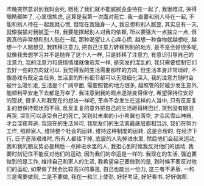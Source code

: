 昨晚突然意识到我妈会死, 她死了我们就不能腻腻歪歪待在一起了, 我很难过, 哭得眼睛都肿了, 心里很焦虑, 这算是我第一次面对死亡.
我一直要和别人待在一起, 不能和别人待在一起我就心慌, 但现在我独身一人, 我总想和别人腻歪, 其实总有一天, 就像猫猫对我腻歪一样, 我要能撑起别人对我的依赖, 所以要强大一点独立一点, 但我真的非常想和别人贴在一起, 那种渴望让人心痒心慌.
越想一种食物就越想吃, 越想一个人越想见, 我转移注意力, 把自己注意力转移到别的地方, 是不是会好很多呢, 就像我去想学习并不是抛弃了这个人一样, 只是转移了注意力, 有意识引导自己的注意力, 我的注意力和感情情绪就像岩浆一样, 是突发的混乱的, 我只需要控制它们去好一些的方向就可以. 
我觉得我的生活需要那样的方向, 但生活本身非常琐碎, 不像游戏有既定主任务, 生活里的所有细节都可以无限细化深入, 我的注意力随时会被什么吸引走, 生活是个广阔平面, 需要照管的地方很多, 越照管的好越少发生意外, 能顺利平安走下去都是万幸了.
我注意到我的观点逐渐变得保守, 希望保持住安好的现状, 很多人和我现在的想法一样吧, 革命不会发生在这样的人当中, 只有反反复复的想保持现状而不得, 反反复复的意外把自己的生活砸得稀巴烂, 哭到没有眼泪再哭, 哭到可以承受自己的死亡, 哭到对未来的小小希冀也落空, 才会风雪山神庙, 才会深夜奔逃.
我现在的生活尚可, 我朋友们的生活离最底层都相当远, 我们在努力工作, 照顾家人, 维持整个社会的运转, 维持这种制度的运转, 这是合理的. 在经济下行, 日子逐渐艰难时, 所有人都往下掉, 底层的人先掉进水里, 然后他们会起来运动, 我和我的朋友势必是稍后一点掉进水里的人, 我担心到时候我反对他们的运动, 我要时刻记住不能反对他们的运动, 因为我们的命运是一样的.
我现在的生活, 强迫要做到的是工作, 维持自己和家人的生活, 我希望自己要做到的是, 到时候不要反对他们的运动, 如果做了我会比较高兴的事是, 自己也能出一份力, 这三者不矛盾. 一和三是需要做到, 二是不要做, 我在一和三上使劲, 好好考证, 好好看书, 好好做图.



